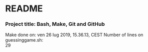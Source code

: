 # README
### Project title: Bash, Make, Git and GitHub
Make done on: 
ven 26 lug 2019, 15.36.13, CEST
Number of lines on guessinggame.sh:  
29
